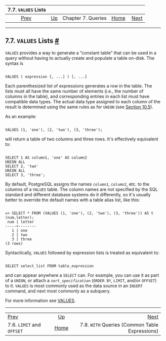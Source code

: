 <!--?xml version="1.0" encoding="UTF-8" standalone="no"?-->

|                 7.7. `VALUES` Lists                 |                                         |                    |                                                       |                                                                           |
| :-------------------------------------------------: | :-------------------------------------- | :----------------: | ----------------------------------------------------: | ------------------------------------------------------------------------: |
| [Prev](queries-limit.html "7.6. LIMIT and OFFSET")  | [Up](queries.html "Chapter 7. Queries") | Chapter 7. Queries | [Home](index.html "PostgreSQL 17devel Documentation") |  [Next](queries-with.html "7.8. WITH Queries (Common Table Expressions)") |

***

## 7.7. `VALUES` Lists [#](#QUERIES-VALUES)



`VALUES` provides a way to generate a “constant table” that can be used in a query without having to actually create and populate a table on-disk. The syntax is

```

VALUES ( expression [, ...] ) [, ...]
```

Each parenthesized list of expressions generates a row in the table. The lists must all have the same number of elements (i.e., the number of columns in the table), and corresponding entries in each list must have compatible data types. The actual data type assigned to each column of the result is determined using the same rules as for `UNION` (see [Section 10.5](typeconv-union-case.html "10.5. UNION, CASE, and Related Constructs")).

As an example:

```

VALUES (1, 'one'), (2, 'two'), (3, 'three');
```

will return a table of two columns and three rows. It's effectively equivalent to:

```

SELECT 1 AS column1, 'one' AS column2
UNION ALL
SELECT 2, 'two'
UNION ALL
SELECT 3, 'three';
```

By default, PostgreSQL assigns the names `column1`, `column2`, etc. to the columns of a `VALUES` table. The column names are not specified by the SQL standard and different database systems do it differently, so it's usually better to override the default names with a table alias list, like this:

```

=> SELECT * FROM (VALUES (1, 'one'), (2, 'two'), (3, 'three')) AS t (num,letter);
 num | letter
-----+--------
   1 | one
   2 | two
   3 | three
(3 rows)
```

Syntactically, `VALUES` followed by expression lists is treated as equivalent to:

```

SELECT select_list FROM table_expression
```

and can appear anywhere a `SELECT` can. For example, you can use it as part of a `UNION`, or attach a *`sort_specification`* (`ORDER BY`, `LIMIT`, and/or `OFFSET`) to it. `VALUES` is most commonly used as the data source in an `INSERT` command, and next most commonly as a subquery.

For more information see [VALUES](sql-values.html "VALUES").

***

|                                                     |                                                       |                                                                           |
| :-------------------------------------------------- | :---------------------------------------------------: | ------------------------------------------------------------------------: |
| [Prev](queries-limit.html "7.6. LIMIT and OFFSET")  |        [Up](queries.html "Chapter 7. Queries")        |  [Next](queries-with.html "7.8. WITH Queries (Common Table Expressions)") |
| 7.6. `LIMIT` and `OFFSET`                           | [Home](index.html "PostgreSQL 17devel Documentation") |                            7.8. `WITH` Queries (Common Table Expressions) |
